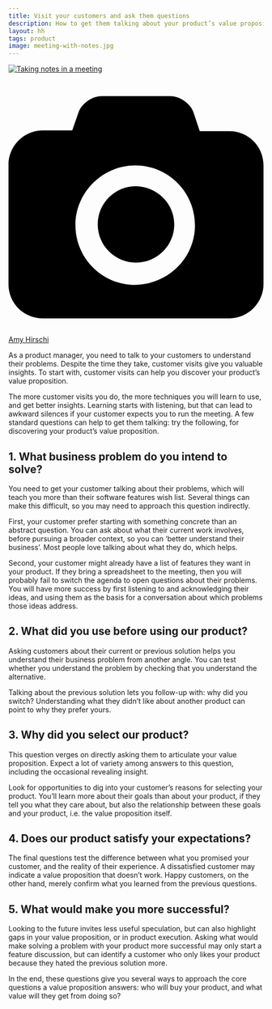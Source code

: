 ```yaml
---
title: Visit your customers and ask them questions
description: How to get them talking about your product’s value proposition
layout: hh
tags: product
image: meeting-with-notes.jpg
---
```


<!-- 
1. What business problem do you intend to solve?
2. What did you use before using our product? Why did you switch?
3. Why did you select our product?
4. Does our product satisfy your expectations?
5. What would make solving your problem with our product more successful?
-->

[![Taking notes in a meeting](meeting-with-notes.jpg)](https://unsplash.com/photos/JaoVGh5aJ3E)

<a class="unsplash" href="https://unsplash.com/photos/JaoVGh5aJ3E" rel="noopener noreferrer" title="Photo by Amy Hirschi"><span><svg xmlns="http://www.w3.org/2000/svg" viewBox="0 0 32 32"><title>unsplash-logo</title><path d="M20.8 18.1c0 2.7-2.2 4.8-4.8 4.8s-4.8-2.1-4.8-4.8c0-2.7 2.2-4.8 4.8-4.8 2.7.1 4.8 2.2 4.8 4.8zm11.2-7.4v14.9c0 2.3-1.9 4.3-4.3 4.3h-23.4c-2.4 0-4.3-1.9-4.3-4.3v-15c0-2.3 1.9-4.3 4.3-4.3h3.7l.8-2.3c.4-1.1 1.7-2 2.9-2h8.6c1.2 0 2.5.9 2.9 2l.8 2.4h3.7c2.4 0 4.3 1.9 4.3 4.3zm-8.6 7.5c0-4.1-3.3-7.5-7.5-7.5-4.1 0-7.5 3.4-7.5 7.5s3.3 7.5 7.5 7.5c4.2-.1 7.5-3.4 7.5-7.5z"></path></svg></span><span>Amy Hirschi</span></a>

As a product manager, you need to talk to your customers to understand their problems.
Despite the time they take, customer visits give you valuable insights.
To start with, customer visits can help you discover your product’s value proposition.

The more customer visits you do, the more techniques you will learn to use, and get better insights.
Learning starts with listening, but that can lead to awkward silences if your customer expects you to run the meeting.
A few standard questions can help to get them talking: try the following, for discovering your product’s value proposition.

## 1. What business problem do you intend to solve?

You need to get your customer talking about their problems, which will teach you more than their software features wish list.
Several things can make this difficult, so you may need to approach this question indirectly.

First, your customer prefer starting with something concrete than an abstract question.
You can ask about what their current work involves, before pursuing a broader context, so you can ‘better understand their business’.
Most people love talking about what they do, which helps.

Second, your customer might already have a list of features they want in your product.
If they bring a spreadsheet to the meeting, then you will probably fail to switch the agenda to open questions about their problems.
You will have more success by first listening to and acknowledging their ideas, and using them as the basis for a conversation about which problems those ideas address.

## 2. What did you use before using our product? 

Asking customers about their current or previous solution helps you understand their business problem from another angle.
You can test whether you understand the problem by checking that you understand the alternative.

Talking about the previous solution lets you follow-up with: why did you switch?
Understanding what they didn’t like about another product can point to why they prefer yours.

## 3. Why did you select our product?

This question verges on directly asking them to articulate your value proposition.
Expect a lot of variety among answers to this question, including the occasional revealing insight.

Look for opportunities to dig into your customer’s reasons for selecting your product.
You’ll learn more about their goals than about your product, if they tell you what they care about, but also the relationship between these goals and your product, i.e. the value proposition itself.

## 4. Does our product satisfy your expectations?

The final questions test the difference between what you promised your customer, and the reality of their experience.
A dissatisfied customer may indicate a value proposition that doesn’t work.
Happy customers, on the other hand, merely confirm what you learned from the previous questions.

## 5. What would make you more successful?

Looking to the future invites less useful speculation, but can also highlight gaps in your value proposition, or in product execution.
Asking what would make solving a problem with your product more successful may only start a feature discussion, but can identify a customer who only likes your product because they hated the previous solution more.

In the end, these questions give you several ways to approach the core questions a value proposition answers: who will buy your product, and what value will they get from doing so?
